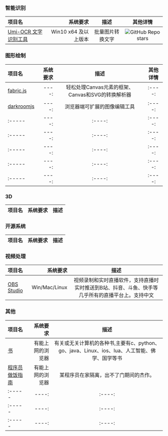### 智能识别

| 项目名| 系统要求| 描述 |其他详情 |
| :-----| ----: | :----: |:----: |
| [Umi-OCR 文字识别工具](https://github.com/hiroi-sora/Umi-OCR) | Win10 x64 及以上版本 | 批量图片转换文字 |![GitHub Repo stars](https://img.shields.io/github/stars/hiroi-sora/Umi-OCR?style=social)|


### 图形绘制

| 项目名| 系统要求| 描述 | 其他详情 |
| :-----| ----: | :----: | :----: |
| [fabric.js](http://fabricjs.com/)| ----: | 轻松处理Canvas元素的框架、Canvas和SVG的转换解析器 | :----: |
| [darkroomjs](https://github.com/MattKetmo/darkroomjs)| ----: | 浏览器端可扩展的图像编辑工具 | :----: |
| :-----| ----: | :----: | :----: |
| :-----| ----: | :----: | :----: |
| :-----| ----: | :----: | :----: |
| :-----| ----: | :----: | :----: |
| :-----| ----: | :----: | :----: |


### 3D

| 项目名| 系统要求| 描述 |
| :-----| ----: | :----: |

### 开源系统

| 项目名| 系统要求| 描述 |
| :-----| ----: | :----: |

### 视频处理

| 项目名| 系统要求| 描述 |
| :-----| ----: | :----: |
| [OBS Studio](https://obsproject.com/)| Win/Mac/Linux | 视频录制和实时直播软件，支持直播时实时推送到B站、抖音、斗鱼、快手等几乎所有的直播平台上。支持中文 |


### 其他

| 项目名| 系统要求| 描述 |
| :-----| ----: | :----: |
| [书](https://github.com/mymmsc/books) | 有能上网的浏览器 | 有关或无关计算机的各种书,主要有c、python、go、java、Linux、ios、lua、人工智能、佛学、国学等书| 
| [程序员做饭指南](https://github.com/Anduin2017/HowToCook)| 有能上网的浏览器 | 某程序员在家隔离，出不了门期间的杰作。 |
| :-----| ----: | :----: |
| :-----| ----: | :----: |
| :-----| ----: | :----: |